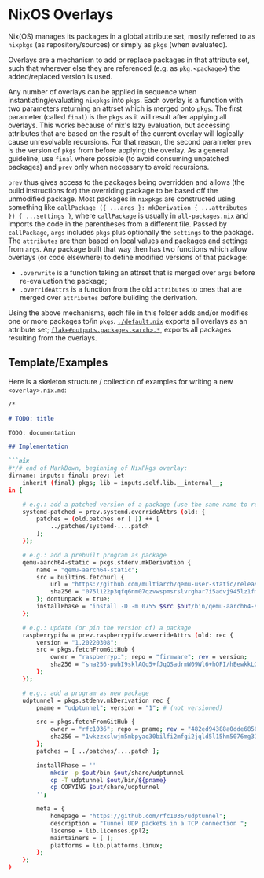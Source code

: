 
# NixOS Overlays

Nix(OS) manages its packages in a global attribute set, mostly referred to as `nixpkgs` (as repository/sources) or simply as `pkgs` (when evaluated).

Overlays are a mechanism to add or replace packages in that attribute set, such that wherever else they are referenced (e.g. as `pkg.<package>`) the added/replaced version is used.

Any number of overlays can be applied in sequence when instantiating/evaluating `nixpkgs` into `pkgs`.
Each overlay is a function with two parameters returning an attrset which is merged onto `pkgs`.
The first parameter (called `final`) is the `pkgs` as it will result after applying all overlays. This works because of nix's lazy evaluation, but accessing attributes that are based on the result of the current overlay will logically cause unresolvable recursions.
For that reason, the second parameter `prev` is the version of `pkgs` from before applying the overlay.
As a general guideline, use `final` where possible (to avoid consuming unpatched packages) and `prev` only when necessary to avoid recursions.

`prev` thus gives access to the packages being overridden and allows (the build instructions for) the overriding package to be based off the unmodified package.
Most packages in `nixpkgs` are constructed using something like `callPackage ({ ...args }: mkDerivation { ...attributes }) { ...settings }`, where `callPackage` is usually in `all-packages.nix` and imports the code in the parentheses from a different file.
Passed by `callPackage`, `args` includes `pkgs` plus optionally the `settings` to the package.
The `attributes` are then based on local values and packages and settings from `args`.
Any package built that way then has two functions which allow overlays (or code elsewhere) to define modified versions of that package:
* `.overwrite` is a function taking an attrset that is merged over `args` before re-evaluation the package;
* `.overrideAttrs` is a function from the old `attributes` to ones that are merged over `attributes` before building the derivation.

Using the above mechanisms, each file in this folder adds and/or modifies one or more packages to/in `pkgs`.
[`./default.nix`](./default.nix) exports all overlays as an attribute set; [`flake#outputs.packages.<arch>.*`](../flake.nix), exports all packages resulting from the overlays.


## Template/Examples

Here is a skeleton structure / collection of examples for writing a new `<overlay>.nix.md`:

````md
/*

# TODO: title

TODO: documentation

## Implementation

```nix
#*/# end of MarkDown, beginning of NixPkgs overlay:
dirname: inputs: final: prev: let
    inherit (final) pkgs; lib = inputs.self.lib.__internal__;
in {

    # e.g.: add a patched version of a package (use the same name to replace)
    systemd-patched = prev.systemd.overrideAttrs (old: {
        patches = (old.patches or [ ]) ++ [
            ../patches/systemd-....patch
        ];
    });

    # e.g.: add a prebuilt program as package
    qemu-aarch64-static = pkgs.stdenv.mkDerivation {
        name = "qemu-aarch64-static";
        src = builtins.fetchurl {
            url = "https://github.com/multiarch/qemu-user-static/releases/download/v6.1.0-8/qemu-aarch64-static";
            sha256 = "075l122p3qfq6nm07qzvwspmsrslvrghar7i5advj945lz1fm6dd";
        }; dontUnpack = true;
        installPhase = "install -D -m 0755 $src $out/bin/qemu-aarch64-static";
    };

    # e.g.: update (or pin the version of) a package
    raspberrypifw = prev.raspberrypifw.overrideAttrs (old: rec {
        version = "1.20220308";
        src = pkgs.fetchFromGitHub {
            owner = "raspberrypi"; repo = "firmware"; rev = version;
            sha256 = "sha256-pwhI9sklAGq5+fJqQSadrmW09Wl6+hOFI/hEewkkLQs=";
        };
    });

    # e.g.: add a program as new package
    udptunnel = pkgs.stdenv.mkDerivation rec {
        pname = "udptunnel"; version = "1"; # (not versioned)

        src = pkgs.fetchFromGitHub {
            owner = "rfc1036"; repo = pname; rev = "482ed94388a0dde68561584926c7d5c14f079f7e"; # 2018-11-18
            sha256 = "1wkzzxslwjm5mbpyaq30bilfi2mfgi2jqld5l15hm5076mg31vp7";
        };
        patches = [ ../patches/....patch ];

        installPhase = ''
            mkdir -p $out/bin $out/share/udptunnel
            cp -T udptunnel $out/bin/${pname}
            cp COPYING $out/share/udptunnel
        '';

        meta = {
            homepage = "https://github.com/rfc1036/udptunnel";
            description = "Tunnel UDP packets in a TCP connection ";
            license = lib.licenses.gpl2;
            maintainers = [ ];
            platforms = lib.platforms.linux;
        };
    };
}
````
